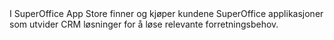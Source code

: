 <!-- markdownlint-disable-file MD041 -->I SuperOffice App Store finner og kjøper kundene SuperOffice applikasjoner som utvider CRM løsninger for å løse relevante forretningsbehov.
